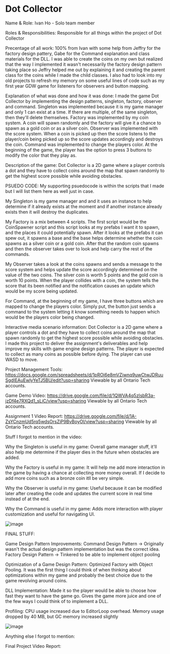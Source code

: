 # Dot Collector

Name & Role:
Ivan Ho - Solo team member

Roles & Responsibilities:
Responsible for all things within the project of Dot Collector

Precentage of all work:
100% from Ivan with some help from Jeffry for the factory design pattery, Gabe for the Command explanation and class materials for the DLL. I was able to create the coins on my own but realized that the way I implemented it wasn't necessarily the factory design pattern taking place so Jeffry helped me out by explaining it and creating the parent class for the coins while I made the child classes. I also had to look into my old projects to refresh my memory on some useful lines of code such as my first year GDW game for listeners for observers and button mapping.

Explanation of what was done and how it was done:
I made the game Dot Collector by implementing the design patterns, singleton, factory, observer and command.
Singleton was implemented because it is my game manager and only 1 can exist at a time. If there are multiple, of the same singleton, then they'll delete themselves.
Factory was implemented by my coin system. A coin will spawn randomly and the factory will give it a chance to spawn as a gold coin or as a silver coin.
Observer was implemented with the score system. When a coin is picked up then the score listens to the player/coin being picked up so the score updates accordingly and destroys the coin.
Command was implemented to change the players color. At the beginning of the game, the player has the option to press 3 buttons to modify the color that they play as.

Description of the game:
Dot Collector is a 2D game where a player controls a dot and they have to collect coins around the map that spawn randomly to get the highest score possible while avoiding obstacles.

PSUEDO CODE:
My supporting psuedocode is within the scripts that I made but I will list them here as well just in case.

My Singleton is my game manager and and it uses an instance to help determine if it already exists at the moment and if another instance already exists then it will destroy the duplicates.

My Factory is a mix between 4 scripts. The first script would be the CoinSpawner script and this script looks at my prefabs I want it to spawn, and the places it could potentially spawn. After it looks at the prefabs it can spew out, it spawns a base and the base helps determine whether the coin spawns as a silver coin or a gold coin. After that the random coin spawns and then the observer takes over to look and help carry the rest of the commands.

My Observer takes a look at the coins spawns and sends a message to the score system and helps update the score accordingly determined on the value of the two coins. The silver coin is worth 5 points and the gold coin is worth 10 points. When the player collides with a coin, the system tells the score that its been notified and the notification causes an update which would be my score being updated. 

For Command, at the beginning of my game, I have three buttons which are mapped to change the players color. Simply put, the button just sends a command to the system letting it know something needs to happen which would be the players color being changed.

Interactive media scenario information:
Dot Collector is a 2D game where a player controls a dot and they have to collect coins around the map that spawn randomly to get the highest score possible while avoiding obstacles. I made this project to deliver the assignment's deliverables and help improve my skills with game engine design patterns. The player is expected to collect as many coins as possible before dying. The player can use WASD to move.

Project Management Tools:
https://docs.google.com/spreadsheets/d/1pROi6e8mVZiwnq9uwCtwJDRuuSgdIEAuEwlyYeTJ5BU/edit?usp=sharing Viewable by all Ontario Tech accounts.

Game Demo Video:
https://drive.google.com/file/d/1QWVA4q5zIsbR3a-jzDf4e7RXQd1_sLiC/view?usp=sharing Viewable by all Ontario Tech accounts.

Assignment 1 Video Report:
https://drive.google.com/file/d/1A-ZsYCnzmUd5rq5wdsOrsZiP9BvBoyOl/view?usp=sharing Viewable by all Ontario Tech accounts.

Stuff I forgot to mention in the video:

Why the Singleton is useful in my game:
Overall game manager stuff, it'll also help me determine if the player dies in the future when obstacles are added.

Why the Factory is useful in my game:
It will help me add more interaction in the game by having a chance at collecting more money overall. If I decide to add more coins such as a bronze coin itll be very simple.

Why the Observer is useful in my game:
Useful because it can be modified later after creating the code and updates the current score in real time instead of at the end.

Why the Command is useful in my game: 
Adds more interaction with player customization and useful for navigating UI.

![image](https://github.com/user-attachments/assets/486b9201-77d1-4ded-813f-680619eac209)

FINAL STUFF:

Game Design Pattern Improvements:
Command Design Pattern -> Originally wasn't the actual design pattern implementation but was the correct idea. 
Factory Design Pattern -> Tinkered to be able to implement object pooling

Optimization of a Game Design Pattern:
Optimized Factory with Object Pooling. It was the first thing I could think of when thinking about optimizations within my game and probably the best choice due to the game revolving around coins.

DLL Implementation:
Made it so the player would be able to choose how fast they want to have the game go. Gives the game more juice and one of the few ways I could think of to implement a DLL.

Profiling:
CPU usage increased due to EditorLoop overhead. Memory usage dropped by 40 MB, but GC memory increased slightly

![image](https://github.com/user-attachments/assets/176b4fb8-9208-433c-a6a8-ed57118923b3)


Anything else I forgot to mention:

Final Project Video Report:

